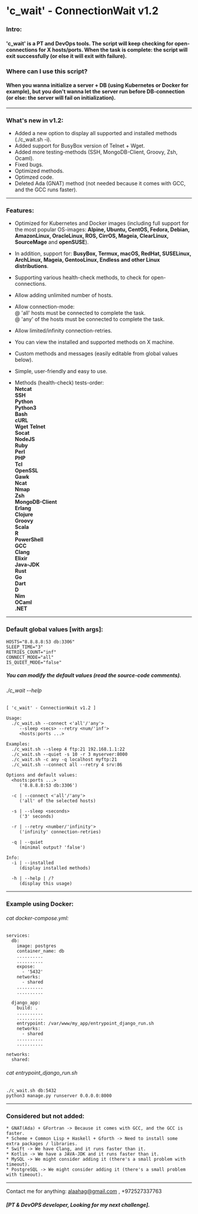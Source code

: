 # 'c_wait' - ConnectionWait v1.2

<h3>Intro:</h3>  

<h4>'c_wait' is a PT and DevOps tools. The script will keep checking for open-connections for X hosts/ports.  
When the task is complete: the script will exit successfully (or else it will exit with failure).</h4>  

<h3>Where can I use this script?</h3>  
<h4>When you wanna initialize a server + DB (using Kubernetes or Docker for example), but you don't wanna let the server run before DB-connection (or else: the server will fail on initialization).</h4>  

--------------------

<h3>What's new in v1.2:</h3>  

* Added a new option to display all supported and installed methods (./c_wait.sh -i).  
* Added support for BusyBox version of Telnet + Wget.  
* Added more testing-methods (SSH, MongoDB-Client, Groovy, Zsh, Ocaml).  
* Fixed bugs.  
* Optimized methods.  
* Optimzed code.  
* Deleted Ada (GNAT) method (not needed because it comes with GCC, and the GCC runs faster).  

--------------------

<h3>Features:</h3>  

* Optimized for Kubernetes and Docker images (including full support for the most popular OS-images: <b>Alpine, Ubuntu, CentOS, Fedora, Debian, AmazonLinux, OracleLinux, ROS, CirrOS, Mageia, ClearLinux, SourceMage</b> and <b>openSUSE</b>).  
* In addition, support for: <b>BusyBox, Termux, macOS, RedHat, SUSELinux, ArchLinux, Mageia, GentooLinux, Endless and other Linux distributions</b>.  
* Supporting various health-check methods, to check for open-connections.  
* Allow adding unlimited number of hosts.  
* Allow connection-mode:  
  @ 'all' hosts must be connected to complete the task.  
  @ 'any' of the hosts must be connected to complete the task.  
* Allow limited/infinity connection-retries.  
* You can view the installed and supported methods on X machine.
* Custom methods and messages (easily editable from global values below).  
* Simple, user-friendly and easy to use.  

* Methods (health-check) tests-order:  
<b>Netcat</b>  
<b>SSH</b>  
<b>Python</b>  
<b>Python3</b>  
<b>Bash</b>  
<b>cURL</b>  
<b>Wget</b>
<b>Telnet</b>  
<b>Socat</b>  
<b>NodeJS</b>  
<b>Ruby</b>  
<b>Perl</b>  
<b>PHP</b>  
<b>Tcl</b>  
<b>OpenSSL</b>  
<b>Gawk</b>  
<b>Ncat</b>  
<b>Nmap</b>  
<b>Zsh</b>  
<b>MongoDB-Client</b>  
<b>Erlang</b>  
<b>Clojure</b>  
<b>Groovy</b>  
<b>Scala</b>  
<b>R</b>  
<b>PowerShell</b>  
<b>GCC</b>  
<b>Clang</b>  
<b>Elixir</b>  
<b>Java-JDK</b>  
<b>Rust</b>  
<b>Go</b>  
<b>Dart</b>  
<b>D</b>  
<b>Nim</b>  
<b>OCaml</b>  
<b>.NET</b>  

--------------------

<h3>Default global values [with args]:</h3>  

```
HOSTS="8.8.8.8:53 db:3306"  
SLEEP_TIME="3"  
RETRIES_COUNT="inf"  
CONNECT_MODE="all"  
IS_QUIET_MODE="false"  
```

<h5>You can modify the default values (read the source-code comments).</h5>  

<h6>./c_wait --help</h6>  

```
[ 'c_wait' - ConnectionWait v1.2 ]

Usage:
  ./c_wait.sh --connect <'all'/'any'>
     --sleep <secs> --retry <num/'inf'>
     <hosts:ports ...>

Examples:
  ./c_wait.sh --sleep 4 ftp:21 192.168.1.1:22
  ./c_wait.sh --quiet -s 10 -r 3 myserver:8000
  ./c_wait.sh -c any -q localhost myftp:21
  ./c_wait.sh --connect all --retry 4 srv:86

Options and default values:
  <hosts:ports ...>
     ('8.8.8.8:53 db:3306')

  -c | --connect <'all'/'any'>
     ('all' of the selected hosts)

  -s | --sleep <seconds>
     ('3' seconds)

  -r | --retry <number/'infinity'>
     ('infinity' connection-retries)

  -q | --quiet
     (minimal output? 'false')

Info:
  -i | --installed
     (display installed methods)

  -h | --help | /?
     (display this usage)
```
    
--------------------

<h3>Example using Docker:</h3>  
<h6>cat docker-compose.yml:</h6>  

```
services:  
  db:  
    image: postgres  
    container_name: db  
    ..........  
    ..........  
    expose:  
      - '5432'
    networks:  
      - shared  
    ..........  
    ..........  

  django_app:  
    build: .  
    ..........  
    ..........  
    entrypoint: /var/www/my_app/entrypoint_django_run.sh  
    networks:  
      - shared  
    ..........  
    ..........  

networks:  
  shared:    
```

<h6>cat entrypoint_django_run.sh</h6>  

```
./c_wait.sh db:5432  
python3 manage.py runserver 0.0.0.0:8000  
```

--------------------

<h3>Considered but not added:</h3>  

```
* GNAT(Ada) + GFortran -> Because it comes with GCC, and the GCC is faster.  
* Scheme + Common Lisp + Haskell + Gforth -> Need to install some extra packages / libraries.  
* Swift -> We have Clang, and it runs faster than it.  
* Kotlin -> We have a JAVA-JDK and it runs faster than it.  
* MySQL -> We might consider adding it (there's a small problem with timeout).  
* PostgreSQL -> We might consider adding it (there's a small problem with timeout).  
```

--------------------

Contact me for anything: alaahag@gmail.com , +972527337763  
<h5>[PT & DevOPS developer, Looking for my next challenge].</h5>
